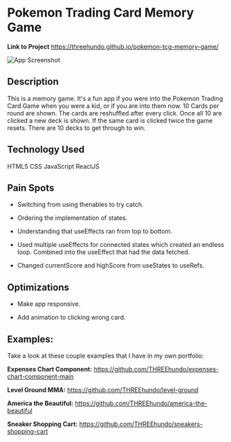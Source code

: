 # Pokemon Trading Card Memory Game

**Link to Project** https://threehundo.github.io/pokemon-tcg-memory-game/

![App Screenshot](https://i.imgur.com/T4a6kOI.png)

## Description

This is a memory game. It's a fun app if you were into the Pokemon Trading Card Game when you were a kid, or if you are into them now. 10 Cards per round are shown. The cards are reshuffled after every click. Once all 10 are clicked a new deck is shown. If the same card is clicked twice the game resets. There are 10 decks to get through to win.

## Technology Used

HTML5
CSS
JavaScript
ReactJS

## Pain Spots

- Switching from using thenables to try catch.

- Ordering the implementation of states.

- Understanding that useEffects ran from top to bottom.

- Used multiple useEffects for connected states which created an endless loop. Combined into the useEffect that had the data fetched.

- Changed currentScore and highScore from useStates to useRefs.


## Optimizations

- Make app responsive.

- Add animation to clicking wrong card.

## Examples:
Take a look at these couple examples that I have in my own portfolio:

**Expenses Chart Component:** https://github.com/THREEhundo/expenses-chart-component-main

**Level Ground MMA:** https://github.com/THREEhundo/level-ground

**America the Beautiful:** https://github.com/THREEhundo/america-the-beautiful

**Sneaker Shopping Cart:** https://github.com/THREEhundo/sneakers-shopping-cart


